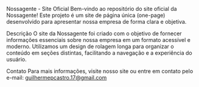 Nossagente - Site Oficial
Bem-vindo ao repositório do site oficial da Nossagente! Este projeto é um site de página única (one-page) desenvolvido para apresentar nossa empresa de forma clara e objetiva.

Descrição
O site da Nossagente foi criado com o objetivo de fornecer informações essenciais sobre nossa empresa em um formato acessível e moderno. Utilizamos um design de rolagem longa para organizar o conteúdo em seções distintas, facilitando a navegação e a experiência do usuário.

Contato
Para mais informações, visite nosso site ou entre em contato pelo e-mail: guilhermepcastro.17@gmail.com
